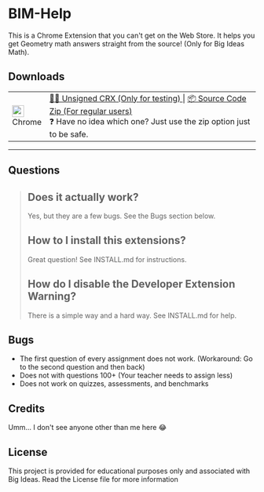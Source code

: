 # BIM-Help
This is a Chrome Extension that you can\'t get on the Web Store. It helps you get Geometry math answers straight from the source! (Only for Big Ideas Math).

## Downloads

<table class="is-fullwidth">
</thead>
<tbody>
</tbody>
  <tr>
    <td>
      <img src="https://www.google.com/chrome/static/images/favicons/apple-icon-180x180.png" width="24"><br />
      Chrome
    </td>
    <td>
      <span></span>
      <a href="#">
        👨‍💻 Unsigned CRX (Only for testing)
      </a> |
      <a href="#">
        📦 Source Code Zip (For regular users)
      </a>
      <br />
      <span>
        ❓ Have no idea which one? Just use the zip option just to be safe.
      </span>
    </td>
  </tr>
</table>

<hr />

## Questions

>## Does it actually work?
>Yes, but they are a few bugs. See the Bugs section below.
>## How to I install this extensions?
>Great question! See INSTALL.md for instructions.
>## How do I disable the Developer Extension Warning?
>There is a simple way and a hard way. See INSTALL.md for help.
## Bugs
* The first question of every assignment does not work. (Workaround: Go to the second question and then back)
* Does not with questions 100+ (Your teacher needs to assign less)
* Does not work on quizzes, assessments, and benchmarks

## Credits
Umm... I don\'t see anyone other than me here 😂
## License
This project is provided for educational purposes only and associated with Big Ideas. Read the License file for more information
